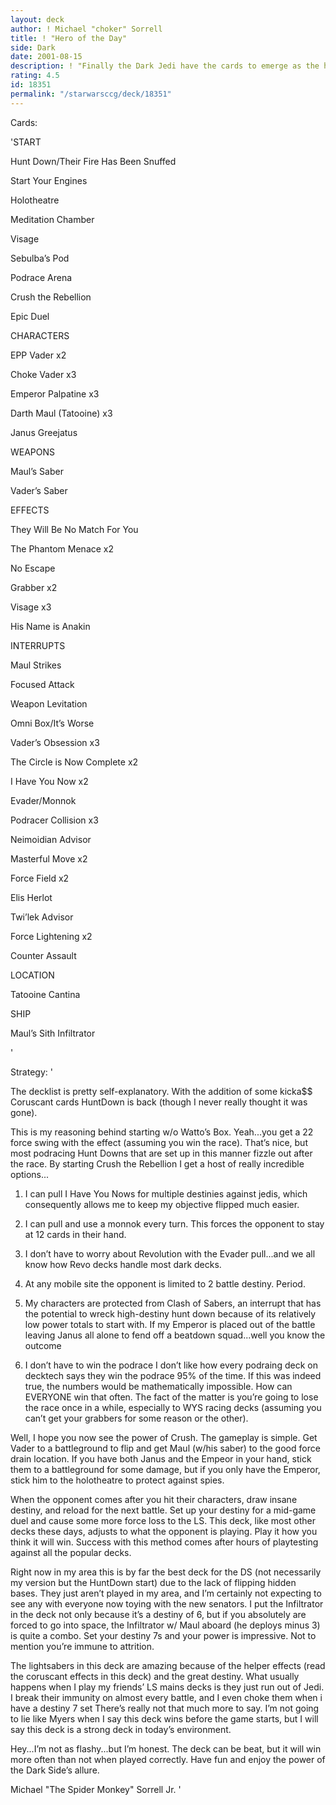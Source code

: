 ```yaml
---
layout: deck
author: ! Michael "choker" Sorrell
title: ! "Hero of the Day"
side: Dark
date: 2001-08-15
description: ! "Finally the Dark Jedi have the cards to emerge as the heroes of the Star Wars universe, putting the remaining Jedi out of their misery.  With the release of Coruscant, Hunt Down never has been more powerful."
rating: 4.5
id: 18351
permalink: "/starwarsccg/deck/18351"
---
```

Cards: 

'START

Hunt Down/Their Fire Has Been Snuffed

Start Your Engines

Holotheatre

Meditation Chamber

Visage

Sebulba’s Pod

Podrace Arena

Crush the Rebellion

Epic Duel


CHARACTERS

EPP Vader x2

Choke Vader x3

Emperor Palpatine x3

Darth Maul (Tatooine) x3

Janus Greejatus


WEAPONS

Maul’s Saber

Vader’s Saber


EFFECTS

They Will Be No Match For You

The Phantom Menace x2

No Escape

Grabber x2

Visage x3

His Name is Anakin


INTERRUPTS

Maul Strikes

Focused Attack

Weapon Levitation

Omni Box/It’s Worse

Vader’s Obsession x3

The Circle is Now Complete x2

I Have You Now x2

Evader/Monnok

Podracer Collision x3

Neimoidian Advisor

Masterful Move x2

Force Field x2

Elis Herlot

Twi’lek Advisor

Force Lightening x2

Counter Assault


LOCATION

Tatooine Cantina


SHIP

Maul’s Sith Infiltrator


'

Strategy: '

The decklist is pretty self-explanatory.  With the addition of some kicka$$ Coruscant cards HuntDown is back (though I never really thought it was gone).  


This is my reasoning behind starting w/o Watto’s Box.  Yeah...you get a 22 force swing with the effect (assuming you win the race).  That’s nice, but most podracing Hunt Downs that are set up in this manner fizzle out after the race.  By starting Crush the Rebellion I get a host of really incredible options...

1) I can pull I Have You Nows for multiple destinies against jedis, which consequently allows me to keep my objective flipped much easier.

2) I can pull and use a monnok every turn.  This forces the opponent to stay at 12 cards in their hand.  

3) I don’t have to worry about Revolution with the Evader pull...and we all know how Revo decks handle most dark decks.

4) At any mobile site the opponent is limited to 2 battle destiny. Period.

5) My characters are protected from Clash of Sabers, an interrupt that has the potential to wreck high-destiny hunt down because of its relatively low power totals to start with.  If my Emperor is placed out of the battle leaving Janus all alone to fend off a beatdown squad...well you know the outcome

6)  I don’t have to win the podrace  I don’t like how every podraing deck on decktech says they win the podrace 95% of the time.  If this was indeed true, the numbers would be mathematically impossible.  How can EVERYONE win that often.  The fact of the matter is you’re going to lose the race once in a while, especially to WYS racing decks (assuming you can’t get your grabbers for some reason or the other).


Well, I hope you now see the power of Crush.  The gameplay is simple.  Get Vader to a battleground to flip and get Maul (w/his saber) to the good force drain location.  If you have both Janus and the Empeor in your hand, stick them to a battleground for some damage, but if you only have the Emperor, stick him to the holotheatre to protect against spies.  


When the opponent comes after you hit their characters, draw insane destiny, and reload for the next battle.  Set up your destiny for a mid-game duel and cause some more force loss to the LS.  This deck, like most other decks these days, adjusts to what the opponent is playing.  Play it how you think it will win.  Success with this method comes after hours of playtesting against all the popular decks.


Right now in my area this is by far the best deck for the DS (not necessarily my version but the HuntDown start) due to the lack of flipping hidden bases.  They just aren’t played in my area, and I’m certainly not expecting to see any with everyone now toying with the new senators.  I put the Infiltrator in the deck not only because it’s a destiny of 6, but if you absolutely are forced to go into space, the Infiltrator w/ Maul aboard (he deploys minus 3) is quite a combo.  Set your destiny 7s and your power is impressive.  Not to mention you’re immune to attrition.


The lightsabers in this deck are amazing because of the helper effects (read the coruscant effects in this deck) and the great destiny.  What usually happens when I play my friends’ LS mains decks is they just run out of Jedi.  I break their immunity on almost every battle, and I even choke them when i have a destiny 7 set  There’s really not that much more to say.  I’m not going to lie like Myers when I say this deck wins before the game starts, but I will say this deck is a strong deck in today’s environment.  


Hey...I’m not as flashy...but I’m honest.  The deck can be beat, but it will win more often than not when played correctly.  Have fun and enjoy the power of the Dark Side’s allure.


Michael "The Spider Monkey" Sorrell Jr. '
